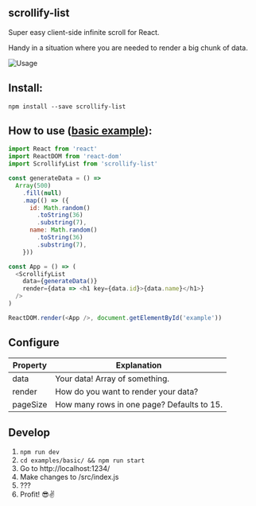 ## scrollify-list
Super easy client-side infinite scroll for React.

Handy in a situation where you are needed to render a big chunk of data.

![Usage](https://raw.githubusercontent.com/anttikon/scrollify-list/master/misc/demo.gif)

## Install:
`npm install --save scrollify-list`

## How to use ([basic example](https://github.com/anttikon/scrollify-list/blob/master/examples/basic/)):
```javascript
import React from 'react'
import ReactDOM from 'react-dom'
import ScrollifyList from 'scrollify-list'

const generateData = () =>
  Array(500)
    .fill(null)
    .map(() => ({
      id: Math.random()
        .toString(36)
        .substring(7),
      name: Math.random()
        .toString(36)
        .substring(7),
    }))

const App = () => (
  <ScrollifyList
    data={generateData()}
    render={data => <h1 key={data.id}>{data.name}</h1>}
  />
)

ReactDOM.render(<App />, document.getElementById('example'))
```

## Configure
Property | Explanation
------------ | -------------
data | Your data! Array of something.
render | How do you want to render your data?
pageSize | How many rows in one page? Defaults to 15.

## Develop
1. `npm run dev`
2. `cd examples/basic/ && npm run start`
3. Go to http://localhost:1234/
4. Make changes to /src/index.js
5. ???
6. Profit! 😎✌️
